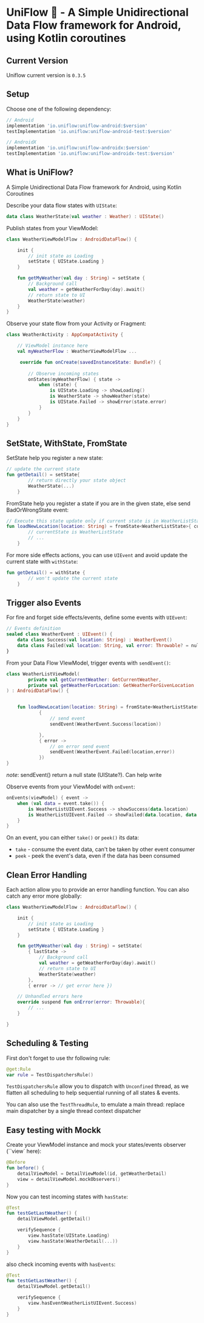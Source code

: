 
# UniFlow 🦄 - A Simple Unidirectional Data Flow framework for Android, using Kotlin coroutines

## Current Version

Uniflow current version is `0.3.5`

## Setup

Choose one of the following dependency:

```gradle
// Android
implementation 'io.uniflow:uniflow-android:$version'
testImplementation 'io.uniflow:uniflow-android-test:$version'

// AndroidX
implementation 'io.uniflow:uniflow-androidx:$version'
testImplementation 'io.uniflow:uniflow-androidx-test:$version'
```

## What is UniFlow?

A Simple Unidirectional Data Flow framework for Android, using Kotlin Coroutines


Describe your data flow states with `UIState`:

```kotlin
data class WeatherState(val weather : Weather) : UIState()
```

Publish states from your ViewModel:

```kotlin
class WeatherViewModelFlow : AndroidDataFlow() {

    init {
        // init state as Loading
        setState { UIState.Loading }
    }

    fun getMyWeather(val day : String) = setState {
        // Background call
        val weather = getWeatherForDay(day).await()
        // return state to UI
        WeatherState(weather)
    }
}
```

Observe your state flow from your Activity or Fragment:

```kotlin
class WeatherActivity : AppCompatActivity {

    // ViewModel instance here
    val myWeatherFlow : WeatherViewModelFlow ...

     override fun onCreate(savedInstanceState: Bundle?) {
     
        // Observe incoming states
        onStates(myWeatherFlow) { state ->
            when (state) {
                is UIState.Loading -> showLoading()
                is WeatherState -> showWeather(state)
                is UIState.Failed -> showError(state.error)
            }
        }
    }
}

```

## SetState, WithState, FromState

SetState help you register a new state:

```kotlin
// update the current state
fun getDetail() = setState{
        // return directly your state object
        WeatherState(...)
    }
```


FromState help you register a state if you are in the given state, else send BadOrWrongState event:

```kotlin
// Execute this state update only if current state is in WeatherListState
fun loadNewLocation(location: String) = fromState<WeatherListState>{ currentState ->
        // currentState is WeatherListState
        // ...
    }
```

For more side effects actions, you can use `UIEvent` and avoid update the current state with `withState`:

```kotlin
fun getDetail() = withState {
        // won't update the current state
    }
```


## Trigger also Events

For fire and forget side effects/events, define some events with `UIEvent`:

```kotlin
// Events definition
sealed class WeatherEvent : UIEvent() {
    data class Success(val location: String) : WeatherEvent()
    data class Failed(val location: String, val error: Throwable? = null) : WeatherEvent()
}
```

From your Data Flow VIewModel, trigger events with `sendEvent()`:

```kotlin
class WeatherListViewModel(
        private val getCurrentWeather: GetCurrentWeather,
        private val getWeatherForLocation: GetWeatherForGivenLocation
) : AndroidDataFlow() {


    fun loadNewLocation(location: String) = fromState<WeatherListState> (
            {
                // send event
                sendEvent(WeatherEvent.Success(location))

            },
            { error ->
                // on error send event
                sendEvent(WeatherEvent.Failed(location,error))
            })
}

```

_note_: sendEvent() return a null state (UIState?). Can help write

Observe events from your ViewModel with `onEvent`:

```kotlin
onEvents(viewModel) { event ->
    when (val data = event.take()) {
        is WeatherListUIEvent.Success -> showSuccess(data.location)
        is WeatherListUIEvent.Failed -> showFailed(data.location, data.error)
    }
}
```

On an event, you can either `take()` or `peek()` its data:

- `take` - consume the event data, can't be taken by other event consumer
- `peek` - peek the event's data, even if the data has been consumed


## Clean Error Handling


Each action allow you to provide an error handling function. You can also catch any error more globally:


```kotlin
class WeatherViewModelFlow : AndroidDataFlow() {

    init {
        // init state as Loading
        setState { UIState.Loading }
    }

    fun getMyWeather(val day : String) = setState(
        { lastState ->
            // Background call
            val weather = getWeatherForDay(day).await()
            // return state to UI
            WeatherState(weather)
        },
        { error -> // get error here })

    // Unhandled errors here
    override suspend fun onError(error: Throwable){
        // ...
    }

}
```

## Scheduling & Testing

First don't forget to use thr following rule:

```kotlin
@get:Rule
var rule = TestDispatchersRule()
```

`TestDispatchersRule` allow you to dispatch with `Unconfined` thread, as we flatten all scheduling to help sequential running of all states & events.

You can also use the `TestThreadRule`, to emulate a main thread: replace main dispatcher by a single thread context dispatcher

## Easy testing with Mockk

Create your ViewModel instance and mock your states/events observer (``view` here):

```kotlin
@Before
fun before() {
    detailViewModel = DetailViewModel(id, getWeatherDetail)
    view = detailViewModel.mockObservers()
}
```

Now you can test incoming states with `hasState`:

```kotlin
@Test
fun testGetLastWeather() {
    detailViewModel.getDetail()

    verifySequence {
        view.hasState(UIState.Loading)
        view.hasState(WeatherDetail(...))
    }
}
```

also check incoming events with `hasEvents`:

```kotlin
@Test
fun testGetLastWeather() {
    detailViewModel.getDetail()

    verifySequence {
        view.hasEventWeatherListUIEvent.Success)
    }
}
